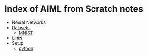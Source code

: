 # Index of AIML from Scratch notes

- Neural Networks
- [Datasets](datasets/index.md)
  - [MNIST](datasets/MNIST.md)
- [Links](links.md)
- Setup
	- [python](setup/python.md)
